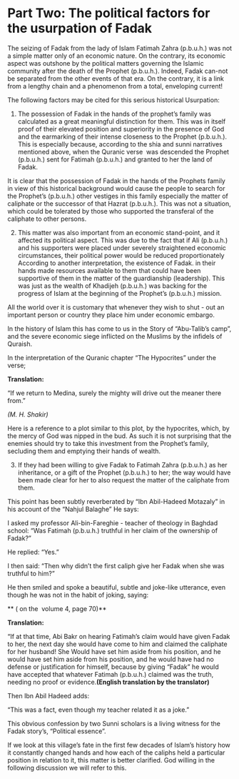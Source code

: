 Part Two: The political factors for the usurpation of Fadak
===========================================================

The seizing of Fadak from the lady of Islam Fatimah Zahra (p.b.u.h.) was
not a simple matter only of an economic nature. On the contrary, its
economic aspect was outshone by the political matters governing the
Islamic community after the death of the Prophet (p.b.u.h.). Indeed,
Fadak can-not be separated from the other events of that era. On the
contrary, it is a link from a lengthy chain and a phenomenon from a
total, enveloping current!

The following factors may be cited for this serious historical
Usurpation:

1. The possession of Fadak in the hands of the prophet’s family was
calculated as a great meaningful distinction for them. This was in
itself proof of their elevated position and superiority in the presence
of God and the earmarking of their intense closeness to the Prophet
(p.b.u.h.). This is especially because, according to the shia and sunni
narratives mentioned above, when the Quranic verse  was descended the
Prophet (p.b.u.h.) sent for Fatimah (p.b.u.h.) and granted to her the
land of Fadak.

It is clear that the possession of Fadak in the hands of the Prophets
family in view of this historical background would cause the people to
search for the Prophet’s (p.b.u.h.) other vestiges in this family
especially the matter of caliphate or the successor of that Hazrat
(p.b.u.h.). This was not a situation, which could be tolerated by those
who supported the transferal of the caliphate to other persons.

2. This matter was also important from an economic stand-point, and it
affected its political aspect. This was due to the fact that if Ali
(p.b.u.h.) and his supporters were placed under severely straightened
economic circumstances, their political power would be reduced
proportionately According to another interpretation, the existence of
Fadak. in their hands made resources available to them that could have
been supportive of them in the matter of the guardianship (leadership).
This was just as the wealth of Khadijeh (p.b.u.h.) was backing for the
progress of Islam at the beginning of the Prophet’s (p.b.u.h.) mission.

All the world over it is customary that whenever they wish to shut - out
an important person or country they place him under economic embargo.

In the history of Islam this has come to us in the Story of “Abu-Talib’s
camp”, and the severe economic siege inflicted on the Muslims by the
infidels of Quraish.

In the interpretation of the Quranic chapter “The Hypocrites” under the
verse;

**Translation:**

“If we return to Medina, surely the mighty will drive out the meaner
there from.”

*(M. H. Shakir)*

Here is a reference to a plot similar to this plot, by the hypocrites,
which, by the mercy of God was nipped in the bud. As such it is not
surprising that the enemies should try to take this investment from the
Prophet’s family, secluding them and emptying their hands of wealth.

3. If they had been willing to give Fadak to Fatimah Zahra (p.b.u.h.) as
her inheritance, or a gift of the Prophet (p.b.u.h.) to her; the way
would have been made clear for her to also request the matter of the
caliphate from them.

This point has been subtly reverberated by “Ibn Abil-Hadeed Motazaly” in
his account of the “Nahjul Balaghe” He says:

I asked my professor Ali-bin-Fareghie - teacher of theology in Baghdad
school: “Was Fatimah (p.b.u.h.) truthful in her claim of the ownership
of Fadak?”

He replied: “Yes.”

I then said: “Then why didn’t the first caliph give her Fadak when she
was truthful to him?”

He then smiled and spoke a beautiful, subtle and joke-like utterance,
even though he was not in the habit of joking, saying:

** ( on the  volume 4, page 70)**

**Translation:**

“If at that time, Abi Bakr on hearing Fatimah’s claim would have given
Fadak to her, the next day she would have come to him and claimed the
caliphate for her husband! She Would have set him aside from his
position, and he would have set him aside from his position, and he
would have had no defense or justification for himself, because by
giving “Fadak” he would have accepted that whatever Fatimah (p.b.u.h.)
claimed was the truth, needing no proof or evidence.**(English
translation by the translator)**

Then Ibn Abil Hadeed adds:

“This was a fact, even though my teacher related it as a joke.”

This obvious confession by two Sunni scholars is a living witness for
the Fadak story’s, “Political essence”.

If we look at this village’s fate in the first few decades of Islam’s
history how it constantly changed hands and how each of the caliphs held
a particular position in relation to it, this matter is better
clarified. God willing in the following discussion we will refer to
this.


